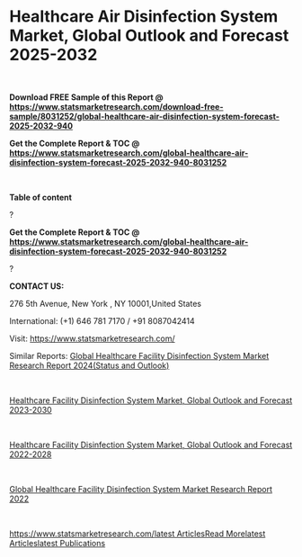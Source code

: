 <h1>Healthcare Air Disinfection System Market, Global Outlook and Forecast 2025-2032</h1><br/><p><strong>Download FREE Sample of this Report @ <a href="https://www.statsmarketresearch.com/download-free-sample/8031252/global-healthcare-air-disinfection-system-forecast-2025-2032-940">https://www.statsmarketresearch.com/download-free-sample/8031252/global-healthcare-air-disinfection-system-forecast-2025-2032-940</a></strong></p>
 
 
 
 <div><b>Get the Complete Report & TOC @ <a href="https://www.statsmarketresearch.com/global-healthcare-air-disinfection-system-forecast-2025-2032-940-8031252">https://www.statsmarketresearch.com/global-healthcare-air-disinfection-system-forecast-2025-2032-940-8031252</a></b></div>
 
 
 
 <p><br />
 
 <b>Table of content</b></p>
 
 
 
 <p>? </p>
 
 
 
 <div><b>Get the Complete Report & TOC @ <a href="https://www.statsmarketresearch.com/global-healthcare-air-disinfection-system-forecast-2025-2032-940-8031252">https://www.statsmarketresearch.com/global-healthcare-air-disinfection-system-forecast-2025-2032-940-8031252</a></b></div>
 
 
 
 <p>? </p>
 
 
 
 <p><b>CONTACT US:</b><br />
 
 276 5th Avenue, New York , NY 10001,United States<br />
 
 International: (+1) 646 781 7170 / +91 8087042414<br />
 
 Visit: <a href="https://www.statsmarketresearch.com/">https://www.statsmarketresearch.com/</a><br />
 
 Similar Reports: <a href="https://www.statsmarketresearch.com/global-healthcare-air-disinfection-system-forecast-2025-2032-940-8031252">Global Healthcare Facility Disinfection System Market Research Report 2024(Status and Outlook)</a><br />
 
 <br />
 
 <a href="https://www.statsmarketresearch.com/global-healthcare-air-disinfection-system-forecast-2025-2032-940-8031252">Healthcare Facility Disinfection System Market, Global Outlook and Forecast 2023-2030</a><br />
 
 <br />
 
 <a href="https://www.statsmarketresearch.com/global-healthcare-air-disinfection-system-forecast-2025-2032-940-8031252">Healthcare Facility Disinfection System Market, Global Outlook and Forecast 2022-2028</a><br />
 
 <br />
 
 <a href="https://www.statsmarketresearch.com/global-healthcare-air-disinfection-system-forecast-2025-2032-940-8031252">Global Healthcare Facility Disinfection System Market Research Report 2022</a><br />
 
 <br />
 
 <a href="https://gyeongbokgung.com">https://www.statsmarketresearch.com/</a><a href="https://hallyeomaritime.com">latest Articles</a><a href="https://jingwansa.com">Read More</a><a href="https://nguoiviet.jp/">latest Articles</a><a href="https://www.intelmarketresearch.com/">latest Publications</a></p>